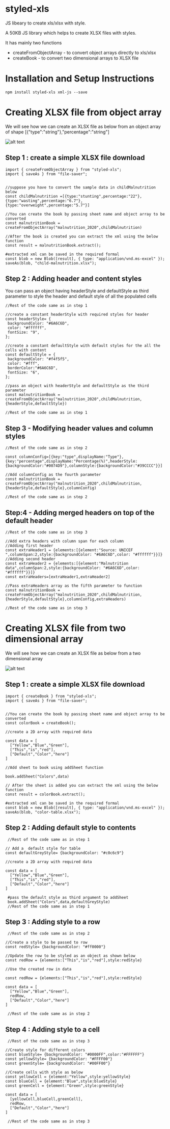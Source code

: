 # styled-xls

JS libeary to create xls/xlsx with style.

A 50KB JS library which helps to create XLSX files with styles.

It has mainly two functions
- createFromObjectArray - to convert object arrays directly to xls/xlsx
- createBook - to convert two dimensional arrays to XLSX file

# Installation and Setup Instructions

`npm install styled-xls xml-js --save`

# Creating XLSX file from object array

We will see how we can create an XLSX file as below from an object array of shape [{"type":"string"},"percentage":"string"]

![alt text](https://github.com/anish6777/styled-xls/blob/images/images/createObjectFromArray.JPG?raw=true)

## Step 1 : create a simple XLSX file download

```
import { createFromObjectArray } from "styled-xls";
import { saveAs } from "file-saver";


//suppose you have to convert the sample data in childMalnutrition below
const childMalnutrition =[{type:"stunting",percentage:"22"},{type:"wasting",percentage:"6.7"},{type:"overweight",percentage:"5.7"}]

//You can create the book by passing sheet name and object array to be converted
const malnutritionBook = createFromObjectArray("malnutrition_2020",childMalnutrition)

//After the book is created you can extract the xml using the below function
const result = malnutritionBook.extract();

#extracted xml can be saved in the required formal
const blob = new Blob([result], { type: "application/vnd.ms-excel" });
saveAs(blob, "child-malnutrition.xlsx");

```
 ## Step 2 : Adding header and content styles
 You can pass an object having headerStyle and defaultStyle as third parameter to style the header and default style of all the populated cells

 ```
 //Rest of the code same as in step 1

//create a constant headerStyle with required styles for header
const headerStyle= {
  backgroundColor: "#6A6C6D",
  color: "#ffffff",
  fontSize: "9",
};

//create a constant defaultStyle with default styles for the all the cells with content
const defaultStyle = {
  backgroundColor: "#f4f5f5",
  color: "#fff",
  borderColor:"#6A6C6D",
  fontSize: "6",
};

//pass an object with headerStyle and defaultStyle as the third parameter 
const malnutritionBook = createFromObjectArray("malnutrition_2020",childMalnutrition,{headerStyle,defaultStyle})

//Rest of the code same as in step 1
 ```
 ## Step 3 - Modifying header values and column styles

 ```
 //Rest of the code same as in step 2
 
const columnConfig=[{key:"type",displayName:"Type"},{key:"percentage",displayName:"Percentage(%)",headerStyle:{backgroundColor:"#0074D9"},columnStyle:{backgroundColor:"#39CCCC"}}]

//Add columnConfig as the fourth parameter
const malnutritionBook = createFromObjectArray("malnutrition_2020",childMalnutrition,{headerStyle,defaultStyle},columnConfig)

 //Rest of the code same as in step 2
 
 ```

  ## Step:4 - Adding merged headers on top of the default header

 ```
 //Rest of the code same as in step 3

//Add extra headers with column span for each column
//Adding first header
const extraHeader1 = {elements:[{element:"Source: UNICEF ",columnSpan:2,style:{backgroundColor: "#6A6C6D",color: "#ffffff"}}]}
//Adding second header
const extraHeader2 = {elements:[{element:"Malnutrition data",columnSpan:2,style:{backgroundColor: "#6A6C6D",color: "#ffffff"}}]}
const extraHeaders=[extraHeader1,extraHeader2]

//Pass extraHeaders array as the fifth parameter to function
const malnutritionBook = createFromObjectArray("malnutrition_2020",childMalnutrition,{headerStyle,defaultStyle},columnConfig,extraHeaders)

 //Rest of the code same as in step 3
 ```

 # Creating XLSX file from two dimensional array

We will see how we can create an XLSX file as below from a two dimensional array

![alt text](https://github.com/anish6777/styled-xls/blob/images/images/createBook.JPG?raw=true)

## Step 1 : create a simple XLSX file download
```
import { createBook } from "styled-xls";
import { saveAs } from "file-saver";


//You can create the book by passing sheet name and object array to be converted
const colorBook = createBook();

//create a 2D array with required data

const data = [
  ["Yellow","Blue","Green"],
  ["This","is","red"],
  ["Default","Color","here"]
]

//Add sheet to book using addSheet function

book.addSheet("Colors",data)

// After the sheet is added you can extract the xml using the below function
const result = colorBook.extract();

#extracted xml can be saved in the required formal
const blob = new Blob([result], { type: "application/vnd.ms-excel" });
saveAs(blob, "color-table.xlsx");

```
## Step 2 : Adding default style to contents
```
 //Rest of the code same as in step 1

// Add a  default style for table
const defaultGreyStyle= {backgroundColor: "#c0c6c9"}

//create a 2D array with required data

const data = [
  ["Yellow","Blue","Green"],
  ["This","is","red"],
  ["Default","Color","here"]
]
 
 #pass the default style as third argument to addSheet
 book.addSheet("Colors",data,defaultGreyStyle)
 //Rest of the code same as in step 1
```
## Step 3 : Adding style to a row
```
 //Rest of the code same as in step 2

//Create a style to be passed to row
const redStyle= {backgroundColor: "#ff0000"}

//Update the row to be styled as an object as shown below
const redRow = {elements:["This","is","red"],style:redStyle}

//Use the created row in data

const redRow = {elements:["This","is","red"],style:redStyle}

const data = [
  ["Yellow","Blue","Green"],
  redRow,
  ["Default","Color","here"]
]

 //Rest of the code same as in step 2
 ```

 ## Step 4 : Adding style to a cell
```
 //Rest of the code same as in step 3

//Create style for different colors
const blueStyle= {backgroundColor: "#0000FF",color:"#FFFFFF"}
const yellowStyle= {backgroundColor: "#FFFF00"}
const greenStyle= {backgroundColor: "#00FF00"}

//Create cells with style as below
const yellowCell = {element:"Yellow",style:yellowStyle}
const blueCell = {element:"Blue",style:blueStyle}
const greenCell = {element:"Green",style:greenStyle}

const data = [
  [yellowCell,blueCell,greenCell],
  redRow,
  ["Default","Color","here"]
]

 //Rest of the code same as in step 3
 ```